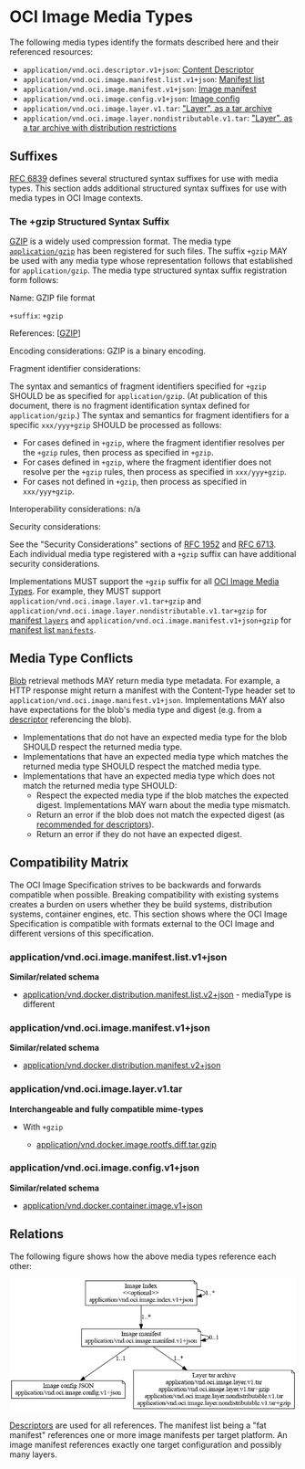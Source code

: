 # OCI Image Media Types

The following media types identify the formats described here and their referenced resources:

- `application/vnd.oci.descriptor.v1+json`: [Content Descriptor](descriptor.md)
- `application/vnd.oci.image.manifest.list.v1+json`: [Manifest list](manifest-list.md#manifest-list)
- `application/vnd.oci.image.manifest.v1+json`: [Image manifest](manifest.md#image-manifest)
- `application/vnd.oci.image.config.v1+json`: [Image config](config.md)
- `application/vnd.oci.image.layer.v1.tar`: ["Layer", as a tar archive](layer.md)
- `application/vnd.oci.image.layer.nondistributable.v1.tar`: ["Layer", as a tar archive with distribution restrictions](layer.md#non-distributable-layers)

## Suffixes

[RFC 6839][rfc6839] defines several structured syntax suffixes for use with media types.
This section adds additional structured syntax suffixes for use with media types in OCI Image contexts.

### The +gzip Structured Syntax Suffix

[GZIP][rfc1952] is a widely used compression format.
The media type [`application/gzip`][rfc6713] has been registered for such files.
The suffix `+gzip` MAY be used with any media type whose representation follows that established for `application/gzip`.
The media type structured syntax suffix registration form follows:

Name: GZIP file format

`+suffix`: `+gzip`

References: [[GZIP][rfc1952]]

Encoding considerations: GZIP is a binary encoding.

Fragment identifier considerations:

The syntax and semantics of fragment identifiers specified for `+gzip` SHOULD be as specified for `application/gzip`.
(At publication of this document, there is no fragment identification syntax defined for `application/gzip`.)
The syntax and semantics for fragment identifiers for a specific `xxx/yyy+gzip` SHOULD be processed as follows:

* For cases defined in `+gzip`, where the fragment identifier resolves per the `+gzip` rules, then process as specified in `+gzip`.
* For cases defined in `+gzip`, where the fragment identifier does not resolve per the `+gzip` rules, then process as specified in `xxx/yyy+gzip`.
* For cases not defined in `+gzip`, then process as specified in `xxx/yyy+gzip`.

Interoperability considerations: n/a

Security considerations:

See the "Security Considerations" sections of [RFC 1952][rfc1952] and [RFC 6713][rfc6713].
Each individual media type registered with a `+gzip` suffix can have additional security considerations.

Implementations MUST support the `+gzip` suffix for all [OCI Image Media Types](#oci-image-media-types).
For example, they MUST support `application/vnd.oci.image.layer.v1.tar+gzip` and `application/vnd.oci.image.layer.nondistributable.v1.tar+gzip` for [manifest `layers`](manifest.md#image-manifest-property-descriptions) and `application/vnd.oci.image.manifest.v1+json+gzip` for [manifest list `manifests`](manifest-list.md#manifest-list-property-descriptions).

## Media Type Conflicts

[Blob](image-layout.md) retrieval methods MAY return media type metadata.
For example, a HTTP response might return a manifest with the Content-Type header set to `application/vnd.oci.image.manifest.v1+json`.
Implementations MAY also have expectations for the blob's media type and digest (e.g. from a [descriptor](descriptor.md) referencing the blob).

* Implementations that do not have an expected media type for the blob SHOULD respect the returned media type.
* Implementations that have an expected media type which matches the returned media type SHOULD respect the matched media type.
* Implementations that have an expected media type which does not match the returned media type SHOULD:
    * Respect the expected media type if the blob matches the expected digest.
      Implementations MAY warn about the media type mismatch.
    * Return an error if the blob does not match the expected digest (as [recommended for descriptors](descriptor.md#properties)).
    * Return an error if they do not have an expected digest.

## Compatibility Matrix

The OCI Image Specification strives to be backwards and forwards compatible when possible.
Breaking compatibility with existing systems creates a burden on users whether they be build systems, distribution systems, container engines, etc.
This section shows where the OCI Image Specification is compatible with formats external to the OCI Image and different versions of this specification.

### application/vnd.oci.image.manifest.list.v1+json

**Similar/related schema**

- [application/vnd.docker.distribution.manifest.list.v2+json](https://github.com/docker/distribution/blob/master/docs/spec/manifest-v2-2.md#manifest-list) - mediaType is different

### application/vnd.oci.image.manifest.v1+json

**Similar/related schema**

- [application/vnd.docker.distribution.manifest.v2+json](https://github.com/docker/distribution/blob/master/docs/spec/manifest-v2-2.md#image-manifest-field-descriptions)

### application/vnd.oci.image.layer.v1.tar

**Interchangeable and fully compatible mime-types**

- With `+gzip`

    - [application/vnd.docker.image.rootfs.diff.tar.gzip](https://github.com/docker/docker/blob/master/image/spec/v1.md#creating-an-image-filesystem-changeset)

### application/vnd.oci.image.config.v1+json

**Similar/related schema**

- [application/vnd.docker.container.image.v1+json](https://github.com/docker/docker/blob/master/image/spec/v1.md#image-json-description)

## Relations

The following figure shows how the above media types reference each other:

![](img/media-types.png)

[Descriptors](descriptor.md) are used for all references.
The manifest list being a "fat manifest" references one or more image manifests per target platform. An image manifest references exactly one target configuration and possibly many layers.

[rfc1952]: https://tools.ietf.org/html/rfc1952
[rfc6713]: https://tools.ietf.org/html/rfc6713
[rfc6839]: https://tools.ietf.org/html/rfc6839
